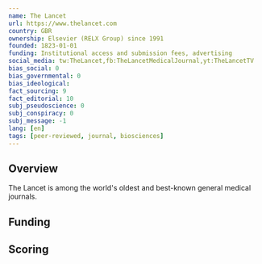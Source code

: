 ```yaml
---
name: The Lancet
url: https://www.thelancet.com
country: GBR
ownership: Elsevier (RELX Group) since 1991
founded: 1823-01-01
funding: Institutional access and submission fees, advertising
social_media: tw:TheLancet,fb:TheLancetMedicalJournal,yt:TheLancetTV
bias_social: 0
bias_governmental: 0
bias_ideological:
fact_sourcing: 9
fact_editorial: 10
subj_pseudoscience: 0
subj_conspiracy: 0
subj_message: -1
lang: [en]
tags: [peer-reviewed, journal, biosciences]
---
```


## Overview
The Lancet is among the world's oldest and best-known general medical journals.

## Funding

## Scoring
